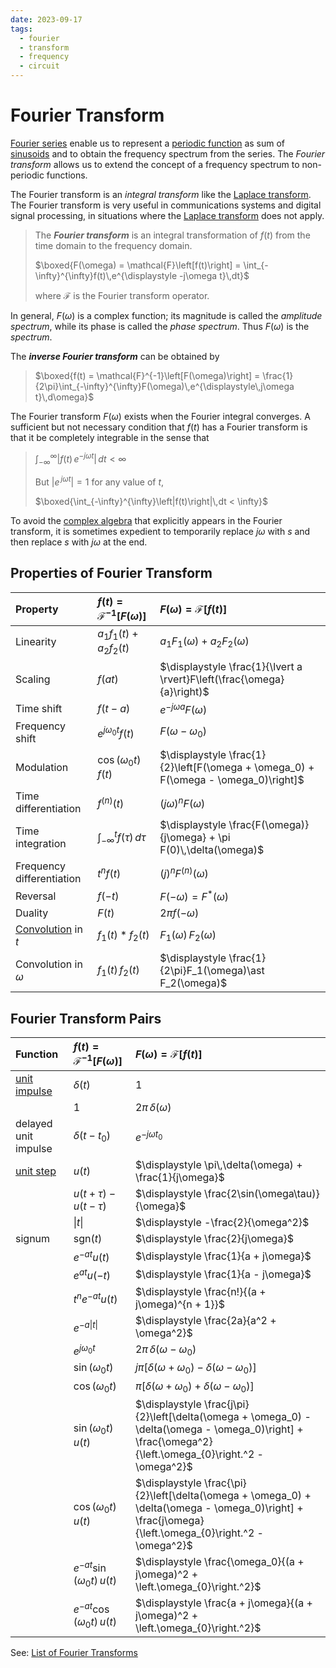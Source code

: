 ```yaml
---
date: 2023-09-17
tags:
  - fourier
  - transform
  - frequency
  - circuit
---
```


# Fourier Transform

[Fourier series](91e159d0.md) enable us to represent a [periodic function](09fc41c7.md) as sum of [sinusoids](4ce008ed.md) and to obtain the frequency spectrum from the series. The *Fourier transform* allows us to extend the concept of a frequency spectrum to non-periodic functions.

The Fourier transform is an *integral transform* like the [Laplace transform](7628ec20.md). The Fourier transform is very useful in communications systems and digital signal processing, in situations where the [Laplace transform](7628ec20.md) does not apply.

> The ***Fourier transform*** is an integral transformation of $f(t)$ from the time domain to the frequency domain.
>
> $\boxed{F(\omega) = \mathcal{F}\left[f(t)\right] = \int_{-\infty}^{\infty}f(t)\,e^{\displaystyle -j\omega t}\,dt}$
>
> where $\mathcal{F}$ is the Fourier transform operator.

In general, $F(\omega)$ is a complex function; its magnitude is called the *amplitude spectrum*, while its phase is called the *phase spectrum*. Thus $F(\omega)$ is the *spectrum*.

The ***inverse Fourier transform*** can be obtained by

> $\boxed{f(t) = \mathcal{F}^{-1}\left[F(\omega)\right] = \frac{1}{2\pi}\int_{-\infty}^{\infty}F(\omega)\,e^{\displaystyle\,j\omega t}\,d\omega}$

The Fourier transform $F(\omega)$ exists when the Fourier integral converges. A sufficient but not necessary condition that $f(t)$ has a Fourier transform is that it be completely integrable in the sense that

> $\displaystyle \int_{-\infty}^{\infty}\left|f(t)\,e^{\displaystyle -j\omega t}\right|\,dt < \infty$
>
> But $\displaystyle \left|e^{\,j\omega t}\right| = 1$ for any value of $t$,
>
> $\boxed{\int_{-\infty}^{\infty}\left|f(t)\right|\,dt < \infty}$

To avoid the [complex algebra](1b0e3e96.md) that explicitly appears in the Fourier transform, it is sometimes expedient to temporarily replace $j\omega$ with $s$ and then replace $s$ with $j\omega$ at the end.

## Properties of Fourier Transform

| Property | $\displaystyle f(t) = \mathcal{F}^{-1}\left[F(\omega)\right]$ | $\displaystyle F(\omega) = \mathcal{F}\left[f(t)\right]$ |
| :- | :- | :- |
| Linearity | $\displaystyle a_1 f_1(t) + a_2 f_2(t)$ | $\displaystyle a_1 F_1(\omega) + a_2 F_2(\omega)$ |
| Scaling | $\displaystyle f(at)$ | $\displaystyle \frac{1}{\lvert a \rvert}F\left(\frac{\omega}{a}\right)$ |
| Time shift | $\displaystyle f(t - a)$ | $\displaystyle e^{\displaystyle -j\omega a}F(\omega)$ |
| Frequency shift | $\displaystyle e^{\displaystyle j\omega_{0}t}f(t)$ | $\displaystyle F(\omega - \omega_0)$ |
| Modulation | $\displaystyle \cos(\omega_{0}t)\,f(t)$ | $\displaystyle \frac{1}{2}\left[F(\omega + \omega_0) + F(\omega - \omega_0)\right]$ |
| Time differentiation | $\displaystyle f^{(n)}(t)$ | $\displaystyle (j\omega)^{n}F(\omega)$ |
| Time integration | $\displaystyle \int_{-\infty}^{t}f(\tau)\,d\tau$ | $\displaystyle \frac{F(\omega)}{j\omega} + \pi F(0)\,\delta(\omega)$ |
| Frequency differentiation | $\displaystyle t^{n}f(t)$ | $\displaystyle (j)^{n}F^{(n)}(\omega)$ |
| Reversal | $\displaystyle f(-t)$ | $\displaystyle F(-\omega) = F^{\ast}(\omega)$ |
| Duality | $\displaystyle F(t)$ | $\displaystyle 2\pi f(-\omega)$ |
| [Convolution](a8e13dd6.md) in $t$ | $\displaystyle f_1(t) \ast f_2(t)$ | $\displaystyle F_1(\omega)\,F_2(\omega)$ |
| Convolution in $\omega$ | $\displaystyle f_1(t)\,f_2(t)$ | $\displaystyle \frac{1}{2\pi}F_1(\omega)\ast F_2(\omega)$ |

## Fourier Transform Pairs

| Function | $\displaystyle f(t) = \mathcal{F}^{-1}\left[F(\omega)\right]$ | $\displaystyle F(\omega) = \mathcal{F}\left[f(t)\right]$ |
| :- | :- | :- |
| [unit impulse](b0a34c02.md) | $\displaystyle \delta(t)$ | $\displaystyle 1$ |
| | $\displaystyle 1$ | $\displaystyle 2\pi\,\delta(\omega)$ |
| delayed unit impulse | $\displaystyle \delta(t - t_0)$ | $\displaystyle e^{\displaystyle -j\omega t_0}$ |
| [unit step](58fcc503.md) | $\displaystyle u(t)$ | $\displaystyle \pi\,\delta(\omega) + \frac{1}{j\omega}$ |
| | $\displaystyle u(t + \tau) - u(t - \tau)$ | $\displaystyle \frac{2\sin(\omega\tau)}{\omega}$ |
| | $\displaystyle \lvert t \rvert$ | $\displaystyle -\frac{2}{\omega^2}$ |
| signum | $\displaystyle \mathrm{sgn}(t)$ | $\displaystyle \frac{2}{j\omega}$ |
| | $\displaystyle e^{-at}u(t)$ | $\displaystyle \frac{1}{a + j\omega}$ |
| | $\displaystyle e^{at}u(-t)$ | $\displaystyle \frac{1}{a - j\omega}$ |
| | $\displaystyle t^{n}e^{-at}u(t)$ | $\displaystyle \frac{n!}{(a + j\omega)^{n + 1}}$ |
| | $\displaystyle e^{-a\lvert t\rvert}$ | $\displaystyle \frac{2a}{a^2 + \omega^2}$ |
| | $\displaystyle e^{j\omega_{0}t}$ | $\displaystyle 2\pi\,\delta(\omega - \omega_0)$ |
| | $\displaystyle \sin(\omega_{0}t)$ | $\displaystyle j\pi\left[\delta(\omega + \omega_0) - \delta(\omega - \omega_0)\right]$ |
| | $\displaystyle \cos(\omega_{0}t)$ | $\displaystyle \pi\left[\delta(\omega + \omega_0) + \delta(\omega - \omega_0)\right]$ |
| | $\displaystyle \sin(\omega_{0}t)\,u(t)$ | $\displaystyle \frac{j\pi}{2}\left[\delta(\omega + \omega_0) - \delta(\omega - \omega_0)\right] + \frac{\omega^2}{\left.\omega_{0}\right.^2 - \omega^2}$ |
| | $\displaystyle \cos(\omega_{0}t)\,u(t)$ | $\displaystyle \frac{\pi}{2}\left[\delta(\omega + \omega_0) + \delta(\omega - \omega_0)\right] + \frac{j\omega}{\left.\omega_{0}\right.^2 - \omega^2}$ |
| | $\displaystyle e^{-at}\sin(\omega_{0}t)\,u(t)$ | $\displaystyle \frac{\omega_0}{(a + j\omega)^2 + \left.\omega_{0}\right.^2}$ |
| | $\displaystyle e^{-at}\cos(\omega_{0}t)\,u(t)$ | $\displaystyle \frac{a + j\omega}{(a + j\omega)^2 + \left.\omega_{0}\right.^2}$ |

See: [List of Fourier Transforms](https://uspas.fnal.gov/materials/11ODU/FourierTransformPairs.pdf)

